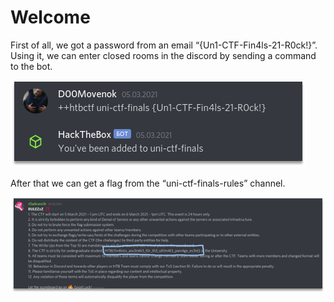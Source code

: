 # Welcome

First of all, we got a password from an email “{Un1-CTF-Fin4ls-21-R0ck!}”. Using it, we can enter closed rooms in the discord by sending a command to the bot.

![](pictures/2021-03-26-21-50-38.png)

After that we can get a flag from the “uni-ctf-finals-rules” channel.

![](pictures/2021-03-26-21-50-44.png)
